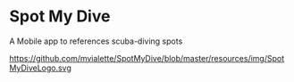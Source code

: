 Spot My Dive
==========

A Mobile app to references scuba-diving spots


https://github.com/mvialette/SpotMyDive/blob/master/resources/img/SpotMyDiveLogo.svg
